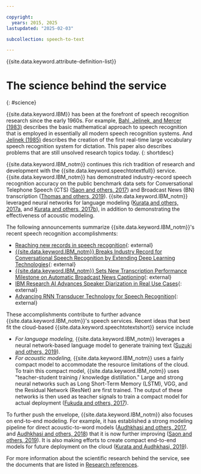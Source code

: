 ```yaml
---

copyright:
  years: 2015, 2025
lastupdated: "2025-02-03"

subcollection: speech-to-text

---
```


{{site.data.keyword.attribute-definition-list}}

# The science behind the service
{: #science}

{{site.data.keyword.IBM}} has been at the forefront of speech recognition research since the early 1960s. For example, [Bahl, Jelinek, and Mercer (1983)](/docs/speech-to-text?topic=speech-to-text-references#bahl1983) describes the basic mathematical approach to speech recognition that is employed in essentially all modern speech recognition systems. And [Jelinek (1985)](/docs/speech-to-text?topic=speech-to-text-references#jelinek1985) describes the creation of the first real-time large vocabulary speech recognition system for dictation. This paper also describes problems that are still unsolved research topics today.
{: shortdesc}

{{site.data.keyword.IBM_notm}} continues this rich tradition of research and development with the {{site.data.keyword.speechtotextfull}} service. {{site.data.keyword.IBM_notm}} has demonstrated industry-record speech recognition accuracy on the public benchmark data sets for Conversational Telephone Speech (CTS) ([Saon and others, 2017](/docs/speech-to-text?topic=speech-to-text-references#saon2017)) and Broadcast News (BN) transcription ([Thomas and others, 2019](/docs/speech-to-text?topic=speech-to-text-references#thomas2019)). {{site.data.keyword.IBM_notm}} leveraged neural networks for language modeling ([Kurata and others, 2017a](/docs/speech-to-text?topic=speech-to-text-references#kurata2017a), and [Kurata and others, 2017b](/docs/speech-to-text?topic=speech-to-text-references#kurata2017a)), in addition to demonstrating the effectiveness of acoustic modeling.

The following announcements summarize {{site.data.keyword.IBM_notm}}'s recent speech recognition accomplishments:

-   [Reaching new records in speech recognition](https://www.ibm.com/products/speech-to-text){: external}
-   [{{site.data.keyword.IBM_notm}} Breaks Industry Record for Conversational Speech Recognition by Extending Deep Learning Technologies](https://newsroom.ibm.com/){: external}
-   [{{site.data.keyword.IBM_notm}} Sets New Transcription Performance Milestone on Automatic Broadcast News Captioning](https://research.ibm.com/blog){: external}
-   [IBM Research AI Advances Speaker Diarization in Real Use Cases](https://research.ibm.com/blog){: external}
-   [Advancing RNN Transducer Technology for Speech Recognition](https://arxiv.org/abs/2103.09935){: external}

These accomplishments contribute to further advance {{site.data.keyword.IBM_notm}}'s speech services. Recent ideas that best fit the cloud-based {{site.data.keyword.speechtotextshort}} service include

-   *For language modeling,* {{site.data.keyword.IBM_notm}} leverages a neural network-based language model to generate training text ([Suzuki and others, 2019](/docs/speech-to-text?topic=speech-to-text-references#suzuki2019)).
-   *For acoustic modeling,* {{site.data.keyword.IBM_notm}} uses a fairly compact model to accommodate the resource limitations of the cloud. To train this compact model, {{site.data.keyword.IBM_notm}} uses "teacher-student training / knowledge distillation." Large and strong neural networks such as Long Short-Term Memory (LSTM), VGG, and the Residual Network (ResNet) are first trained. The output of these networks is then used as teacher signals to train a compact model for actual deployment ([Fukuda and others, 2017](/docs/speech-to-text?topic=speech-to-text-references#fukuda2017)).

To further push the envelope, {{site.data.keyword.IBM_notm}} also focuses on end-to-end modeling. For example, it has established a strong modeling pipeline for direct acoustic-to-word models ([Audhkhasi and others, 2017](/docs/speech-to-text?topic=speech-to-text-references#audhkhasi2017), and [Audhkhasi and others, 2018](/docs/speech-to-text?topic=speech-to-text-references#audhkhasi2018)) that it is now further improving ([Saon and others, 2019](/docs/speech-to-text?topic=speech-to-text-references#saon2019)). It is also making efforts to create compact end-to-end models for future deployment on the cloud ([Kurata and Audhkhasi, 2019](/docs/speech-to-text?topic=speech-to-text-references#kurata2019)).

For more information about the scientific research behind the service, see the documents that are listed in [Research references](/docs/speech-to-text?topic=speech-to-text-references).
